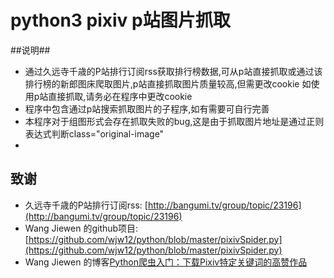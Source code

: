 # python3 pixiv p站图片抓取 
##说明##
* 通过久远寺千歳的P站排行订阅rss获取排行榜数据,可从p站直接抓取或通过该排行榜的新郎图床爬取图片,p站直接抓取图片质量较高,但需更改cookie
如使用p站直接抓取,请务必在程序中更改cookie<br>
* 程序中包含通过p站搜索抓取图片的子程序,如有需要可自行完善<br>
* 本程序对于组图形式会存在抓取失败的bug,这是由于抓取图片地址是通过正则表达式判断class="original-image"<br>
* 

## 致谢


* 久远寺千歳的P站排行订阅rss: [http://bangumi.tv/group/topic/23196](http://bangumi.tv/group/topic/23196)
* Wang Jiewen 的github项目: [https://github.com/wjw12/python/blob/master/pixivSpider.py](https://github.com/wjw12/python/blob/master/pixivSpider.py)
* Wang Jiewen 的博客[Python爬虫入门：下载Pixiv特定关键词的高赞作品](https://link.zhihu.com/?target=http%3A//xyzzzz.xyz/%3Fp%3D123)
